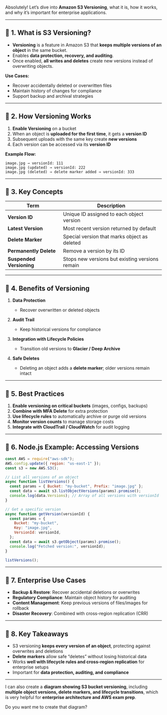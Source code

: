 Absolutely! Let’s dive into **Amazon S3 Versioning**, what it is, how it works, and why it’s important for enterprise applications.

---

## 🧭 1. What is S3 Versioning?

- **Versioning** is a feature in Amazon S3 that **keeps multiple versions of an object** in the same bucket.
- Enables **data protection, recovery, and auditing**.
- Once enabled, **all writes and deletes** create new versions instead of overwriting objects.

**Use Cases:**

- Recover accidentally deleted or overwritten files
- Maintain history of changes for compliance
- Support backup and archival strategies

---

## 🔹 2. How Versioning Works

1. **Enable Versioning** on a bucket
2. When an object is **uploaded for the first time**, it gets a **version ID**
3. Subsequent uploads with the same key create **new versions**
4. Each version can be accessed via its **version ID**

**Example Flow:**

```
image.jpg → versionId: 111
image.jpg (updated) → versionId: 222
image.jpg (deleted) → delete marker added → versionId: 333
```

---

## 🔹 3. Key Concepts

| Term                     | Description                                     |
| ------------------------ | ----------------------------------------------- |
| **Version ID**           | Unique ID assigned to each object version       |
| **Latest Version**       | Most recent version returned by default         |
| **Delete Marker**        | Special version that marks object as deleted    |
| **Permanently Delete**   | Remove a version by its ID                      |
| **Suspended Versioning** | Stops new versions but existing versions remain |

---

## 🔹 4. Benefits of Versioning

1. **Data Protection**

   - Recover overwritten or deleted objects

2. **Audit Trail**

   - Keep historical versions for compliance

3. **Integration with Lifecycle Policies**

   - Transition old versions to **Glacier / Deep Archive**

4. **Safe Deletes**

   - Deleting an object adds a **delete marker**; older versions remain intact

---

## 🔹 5. Best Practices

1. **Enable versioning on critical buckets** (images, configs, backups)
2. **Combine with MFA Delete** for extra protection
3. **Use lifecycle rules** to automatically archive or purge old versions
4. **Monitor version counts** to manage storage costs
5. **Integrate with CloudTrail / CloudWatch** for audit logging

---

## 🔹 6. Node.js Example: Accessing Versions

```javascript
const AWS = require("aws-sdk");
AWS.config.update({ region: "us-east-1" });
const s3 = new AWS.S3();

// List all versions of an object
async function listVersions() {
  const params = { Bucket: "my-bucket", Prefix: "image.jpg" };
  const data = await s3.listObjectVersions(params).promise();
  console.log(data.Versions); // Array of all versions with versionId
}

// Get a specific version
async function getVersion(versionId) {
  const params = {
    Bucket: "my-bucket",
    Key: "image.jpg",
    VersionId: versionId,
  };
  const data = await s3.getObject(params).promise();
  console.log("Fetched version:", versionId);
}

listVersions();
```

---

## 🔹 7. Enterprise Use Cases

- **Backup & Restore**: Recover accidental deletions or overwrites
- **Regulatory Compliance**: Maintain object history for auditing
- **Content Management**: Keep previous versions of files/images for rollback
- **Disaster Recovery**: Combined with cross-region replication (CRR)

---

## 🧾 8. Key Takeaways

- S3 versioning **keeps every version of an object**, protecting against overwrites and deletions
- **Delete markers** allow safe “deletes” without losing historical data
- Works **well with lifecycle rules and cross-region replication** for enterprise setups
- Important for **data protection, auditing, and compliance**

---

I can also create a **diagram showing S3 bucket versioning**, including **multiple object versions, delete markers, and lifecycle transitions**, which is very helpful for **enterprise architecture and AWS exam prep**.

Do you want me to create that diagram?
